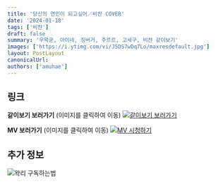 ```yaml
---
title: '당신의 연인이 되고싶어／비챤 COVER'
date: '2024-01-18'
tags: ['비챤']
draft: false
summary: '우왁굳, 아이네, 징버거, 주르르, 고세구, 비챤 같이보기'
images: ['https://i.ytimg.com/vi/J5DS7wDq7Lo/maxresdefault.jpg']
layout: PostLayout
canonicalUrl:
authors: ['amuhae']
---
```


## 링크

**같이보기 보러가기** (이미지를 클릭하여 이동)
[![같이보기 보러가기](https://cdn.discordapp.com/attachments/1136601898116464710/1137050327938506852/logo.png)](https://cafe.naver.com/steamindiegame/14541367)

**MV 보러가기** (이미지를 클릭하여 이동)
[![MV 시청하기](https://i.ytimg.com/vi/J5DS7wDq7Lo/maxresdefault.jpg)](https://youtu.be/J5DS7wDq7Lo)

## 추가 정보

![왁리 구독하는법](https://cdn.discordapp.com/attachments/1136601898116464710/1137049857136267374/--2cut.gif)
